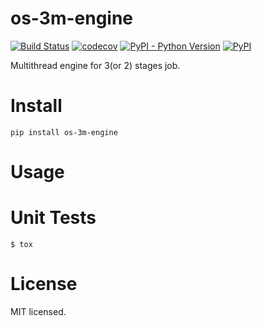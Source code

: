 # os-3m-engine

[![Build Status](https://www.travis-ci.org/cfhamlet/os-3m-engine.svg?branch=master)](https://www.travis-ci.org/cfhamlet/os-3m-engine)
[![codecov](https://codecov.io/gh/cfhamlet/os-3m-engine/branch/master/graph/badge.svg)](https://codecov.io/gh/cfhamlet/os-3m-engine)
[![PyPI - Python Version](https://img.shields.io/pypi/pyversions/os-3m-engine.svg)](https://pypi.python.org/pypi/os-3m-engine)
[![PyPI](https://img.shields.io/pypi/v/os-3m-engine.svg)](https://pypi.python.org/pypi/os-3m-engine)


Multithread engine for 3(or 2) stages job.
 

# Install

`pip install os-3m-engine`

# Usage



# Unit Tests

`$ tox`

# License

MIT licensed.

